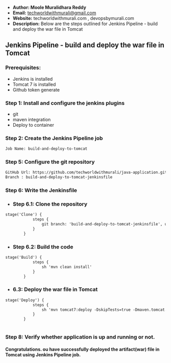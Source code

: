 + <b>Author: Moole Muralidhara Reddy</b></br>
+ <b>Email:</b> techworldwithmurali@gmail.com</br>
+ <b>Website:</b> techworldwithmurali.com , devopsbymurali.com</br>
+ <b>Description:</b> Below are the steps outlined for Jenkins Pipeline - build and deploy the war file in Tomcat</br>

## Jenkins Pipeline - build and deploy the war file in Tomcat

### Prerequisites:
  + Jenkins is installed
  + Tomcat 7 is  installed
  + Github token generate

### Step 1: Install and configure the jenkins plugins
  + git
  + maven integration
  + Deploy to container
  
### Step 2: Create the Jenkins Pipeline job
```xml
Job Name: build-and-deploy-to-tomcat
```
### Step 5: Configure the git repository
```xml
GitHub Url: https://github.com/techworldwithmurali/java-application.git
Branch : build-and-deploy-to-tomcat-jenkinsfile
```
### Step 6: Write the Jenkinsfile
  + ### Step 6.1: Clone the repository 
```xml
stage('Clone') {
            steps {
                git branch: 'build-and-deploy-to-tomcat-jenkinsfile', url: 'https://github.com/techworldwithmurali/java-application.git'
            }
        }
```
  + ### Step 6.2: Build the code
```xml
stage('Build') {
            steps {
                sh 'mvn clean install'
            }
        }
```
  + ### 6.3: Deploy the war file in Tomcat
```xml
stage('Deploy') {
            steps {
                sh 'mvn tomcat7:deploy -DskipTests=true -Dmaven.tomcat.url=http://your_tomcat_url:port/manager/text -Dmaven.tomcat.username=your_username -Dmaven.tomcat.password=your_password'
            }
        }
  
```

### Step 8: Verify whether application is up and running or not.

#### Congratulations. ou have successfully deployed the artifact(war) file in Tomcat using Jenkins Pipeline job.
